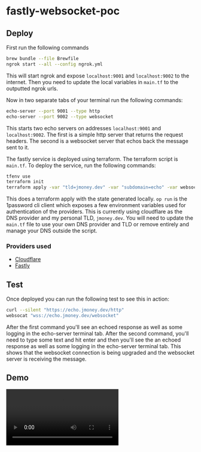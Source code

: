 # fastly-websocket-poc

## Deploy

First run the following commands

```bash
brew bundle --file Brewfile
ngrok start --all --config ngrok.yml
```

This will start ngrok and expose `localhost:9001` and `localhost:9002` to the internet.  Then you need to update the local variables in `main.tf` to the outputted ngrok urls.

Now in two separate tabs of your terminal run the following commands:

```bash
echo-server --port 9001 --type http
echo-server --port 9002 --type websocket
```

This starts two echo servers on addresses `localhost:9001` and `localhost:9002`.  The first is a simple http server that returns the request headers.  The second is a websocket server that echos back the message sent to it.

The fastly service is deployed using terraform. The terraform script is `main.tf`. To deploy the service, run the following commands:

```bash
tfenv use
terraform init
terraform apply -var "tld=jmoney.dev" -var "subdomain=echo" -var websocket_backend=$(curl --silent "http://127.0.0.1:4040/api/tunnels" | jq -r '.tunnels[] | select(.name == "websocket") | .public_url') -var request_backend=$(curl --silent "http://127.0.0.1:4040/api/tunnels" | jq -r '.tunnels[] | select(.name == "request") | .public_url') -auto-approve
```

This does a terraform apply with the state generated locally.  `op run` is the 1password cli client which exposes a few environment variables used for authentication of the providers.  This is currently using cloudflare as the DNS provider and my personal TLD, `jmoney.dev`.  You will need to update the `main.tf` file to use your own DNS provider and TLD or remove entirely and manage your DNS outside the script.

### Providers used

* [Cloudflare](https://registry.terraform.io/providers/cloudflare/cloudflare/4.11.0/docs)
* [Fastly](https://registry.terraform.io/providers/fastly/fastly/5.2.2/docs)

## Test

Once deployed you can run the following test to see this in action:

```bash
curl --silent "https://echo.jmoney.dev/http"
websocat "wss://echo.jmoney.dev/websocket"
```

After the first command you'll see an echoed response as well as some logging in the echo-server terminal tab.  After the second command, you'll need to type some text and hit enter and then you'll see the an echoed response as well as some logging in the echo-server terminal tab.  This shows that the websocket connection is being upgraded and the websocket server is receiving the message.

## Demo

![demo](./docs/media/FastlyWebsocketPOC.mp4)